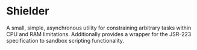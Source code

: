 # Shielder
A small, simple, asynchronous utility for constraining arbitrary tasks within CPU and RAM limitations.
Additionally provides a wrapper for the JSR-223 specification to sandbox scripting functionality.
